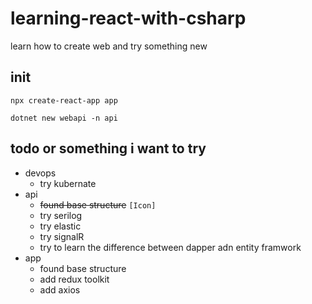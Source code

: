 # learning-react-with-csharp

learn how to create web and try something new

## init

`npx create-react-app app`

`dotnet new webapi -n api`

## todo or something i want to try

- devops
  - try kubernate
- api
  - ~~found base structure~~ `[Icon]`
  - try serilog
  - try elastic
  - try signalR
  - try to learn the difference between dapper adn entity framwork
- app
  - found base structure
  - add redux toolkit
  - add axios
